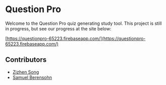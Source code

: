 # Question Pro

Welcome to the Question Pro quiz generating study tool. This project is still in progress, but see our 
progress at the site below:

[https://questionpro-65223.firebaseapp.com/](https://questionpro-65223.firebaseapp.com/)

## Contributors

- [Zizhen Song](https://github.com/HolderOfTime99)
- [Samuel Berensohn](https://github.com/sberen)
